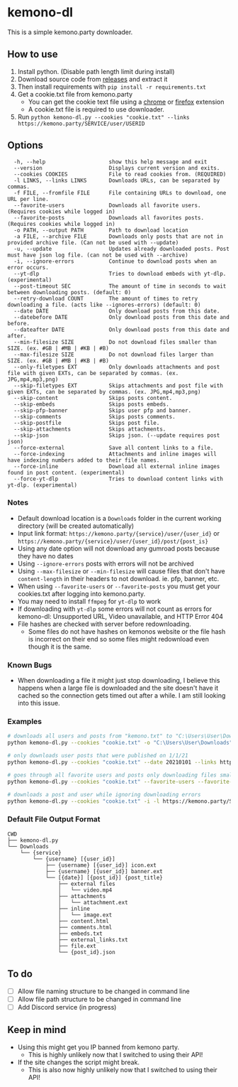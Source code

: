 # kemono-dl
This is a simple kemono.party downloader.

## How to use
1.  Install python. (Disable path length limit during install)
2.  Download source code from [releases](https://github.com/AplhaSlayer1964/Kemono.party-Downloader/releases) and extract it
3.  Then install requirements with  `pip install -r requirements.txt`
4. Get a cookie.txt file from kemono.party
   - You can get the cookie text file using a [chrome](https://chrome.google.com/webstore/detail/get-cookiestxt/bgaddhkoddajcdgocldbbfleckgcbcid?hl=en) or [firefox](https://addons.mozilla.org/en-US/firefox/addon/cookies-txt/) extension
   - A cookie.txt file is required to use downloader.
5.  Run `python kemono-dl.py --cookies "cookie.txt" --links https://kemono.party/SERVICE/user/USERID`

## Options
```
  -h, --help                    show this help message and exit
  --version                     Displays current version and exits.
  --cookies COOKIES             File to read cookies from. (REQUIRED)
  -l LINKS, --links LINKS       Downloads URLs, can be separated by commas.
  -f FILE, --fromfile FILE      File containing URLs to download, one URL per line.
  --favorite-users              Downloads all favorite users. (Requires cookies while logged in)
  --favorite-posts              Downloads all favorites posts. (Requires cookies while logged in)
  -o PATH, --output PATH        Path to download location
  -a FILE, --archive FILE       Downloads only posts that are not in provided archive file. (Can not be used with --update)
  -u, --update                  Updates already downloaded posts. Post must have json log file. (can not be used with --archive)
  -i, --ignore-errors           Continue to download posts when an error occurs.
  --yt-dlp                      Tries to download embeds with yt-dlp. (experimental)
  --post-timeout SEC            The amount of time in seconds to wait between downloading posts. (default: 0)
  --retry-download COUNT        The amount of times to retry downloading a file. (acts like --ignores-errors) (default: 0)
  --date DATE                   Only download posts from this date.
  --datebefore DATE             Only download posts from this date and before.
  --dateafter DATE              Only download posts from this date and after.
  --min-filesize SIZE           Do not download files smaller than SIZE. (ex. #GB | #MB | #KB | #B)
  --max-filesize SIZE           Do not download files larger than SIZE. (ex. #GB | #MB | #KB | #B)
  --only-filetypes EXT          Only downloads attachments and post file with given EXTs, can be separated by commas. (ex. JPG,mp4,mp3,png)
  --skip-filetypes EXT          Skips attachments and post file with given EXTs, can be separated by commas. (ex. JPG,mp4,mp3,png)
  --skip-content                Skips posts content.
  --skip-embeds                 Skips posts embeds.
  --skip-pfp-banner             Skips user pfp and banner.
  --skip-comments               Skips posts comments.
  --skip-postfile               Skips post file.
  --skip-attachments            Skips attachments.
  --skip-json                   Skips json. (--update requires post json)
  --force-external              Save all content links to a file.
  --force-indexing              Attachments and inline images will have indexing numbers added to their file names.
  --force-inline                Download all external inline images found in post content. (experimental)
  --force-yt-dlp                Tries to download content links with yt-dlp. (experimental)
```
### Notes
-  Default download location is a `Downloads` folder in the current working directory (will be created automatically)
-  Input link format: `https://kemono.party/{service}/user/{user_id}` or `https://kemono.party/{service}/user/{user_id}/post/{post_is}`
-  Using any date option will not download any gumroad posts because they have no dates
-  Using `--ignore-errors` posts with errors will not be archived
-  Using `--max-filesize` or `--min-filesize` will cause files that don't have `content-length` in their headers to not download. ie. pfp, banner, etc.
-  When using `--favorite-users` or `--favorite-posts` you must get your cookies.txt after logging into kemono.party.
-  You may need to install `ffmpeg` for `yt-dlp` to work
-  If downloading with `yt-dlp` some errors will not count as errors for kemono-dl: Unsupported URL, Video unavailable, and HTTP Error 404
-  File hashes are checked with server before redownloading.
   - Some files do not have hashes on kemonos website or the file hash is incorrect on their end so some files might redownload even though it is the same.    

### Known Bugs
- When downloading a file it might just stop downloading, I believe this happens when a large file is downloaded and the site doesn't have it cached so the connection gets timed out after a while. I am still looking into this issue.

### Examples
```bash
# downloads all users and posts from "kemono.txt" to "C:\Users\User\Downloads" while skipping saved posts in "archive.txt"
python kemono-dl.py --cookies "cookie.txt" -o "C:\Users\User\Downloads" --archive "archive.txt" --fromfile "kemono.txt"

# only downloads user posts that were published on 1/1/21
python kemono-dl.py --cookies "cookie.txt" --date 20210101 --links https://kemono.party/SERVICE/user/USERID

# goes through all favorite users and posts only downloading files smaller than 100MB
python kemono-dl.py --cookies "cookie.txt" --favorite-users --favorite-posts --max-filesize 100MB

# downloads a post and user while ignoring downloading errors
python kemono-dl.py --cookies "cookie.txt" -i -l https://kemono.party/SERVICE/user/USERID/post/POSTID,https://kemono.party/SERVICE/user/USERID
```

### Default File Output Format
```
CWD
├── kemono-dl.py
└── Downloads
    └── {service}
        └── {username} [{user_id}]
            ├── {username} [{user_id}] icon.ext
            ├── {username} [{user_id}] banner.ext
            └── [{date}] [{post_id}] {post_title}
                ├── external files
                │   └── video.mp4
                ├── attachments
                │   └── attachment.ext
                ├── inline
                │   └── image.ext
                ├── content.html
                ├── comments.html
                ├── embeds.txt
                ├── external_links.txt
                ├── file.ext
                └── {post_id}.json
```

## To do
- [ ] Allow file naming structure to be changed in command line
- [ ] Allow file path structure to be changed in command line
- [ ] Add Discord service (in progress)

## Keep in mind
- Using this might get you IP banned from kemono party.
  - This is highly unlikely now that I switched to using their API!
- If the site changes the script might break.
   - This is also now highly unlikely now that I switched to using their API!
